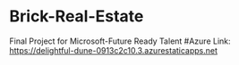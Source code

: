 # Brick-Real-Estate
Final Project for Microsoft-Future Ready Talent
#Azure Link: https://delightful-dune-0913c2c10.3.azurestaticapps.net
